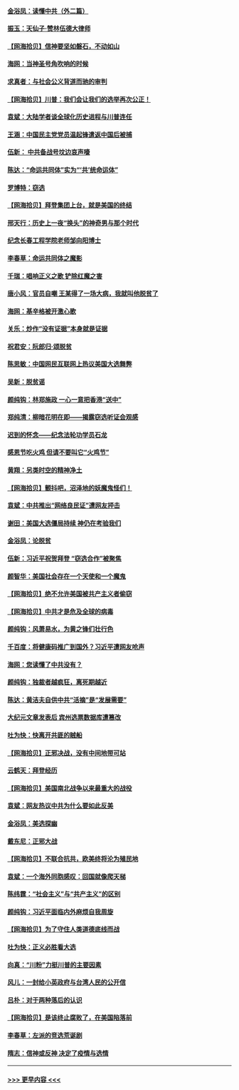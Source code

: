 #### [金浴凤：读懂中共（外二篇）](../pages/nsc993/n12597943.md?t=12052202) 
#### [振玉：天仙子‧赞林伍德大律师](../pages/nsc993/n12597929.md?t=12052202) 
#### [【网海拾贝】信神要坚如磐石，不动如山](../pages/nsc993/n12597901.md?t=12052202) 
#### [海网：当神圣号角吹响的时候](../pages/nsc993/n12595891.md?t=12052202) 
#### [求真者：与社会公义背道而驰的审判](../pages/nsc993/n12595868.md?t=12052202) 
#### [【网海拾贝】川普：我们会让我们的选举再次公正！](../pages/nsc993/n12594930.md?t=12052202) 
#### [袁斌：大陆学者谈全球化历史进程与川普连任](../pages/nsc993/n12594690.md?t=12052202) 
#### [王涵：中国民主党党员温起锋遣返中国后被捕](../pages/nsc993/n12594540.md?t=12052202) 
#### [伍新： 中共备战号坟边哀声嚎](../pages/nsc993/n12593086.md?t=12052202) 
#### [陈达：“命运共同体”实为“‘共’统命运体”](../pages/nsc993/n12590865.md?t=12052202) 
#### [罗博特：窃选](../pages/nsc993/n12590619.md?t=12052202) 
#### [【网海拾贝】拜登集团上台，就是美国的终结](../pages/nsc993/n12589725.md?t=12052202) 
#### [邢天行：历史上一夜“换头”的神奇男与那个时代](../pages/nsc993/n12589424.md?t=12052202) 
#### [纪念长春工程学院老师邹向阳博士](../pages/nsc993/n12585390.md?t=12052202) 
#### [李春草：命运共同体之魔影](../pages/nsc993/n12585026.md?t=12052202) 
#### [千瑞：唱响正义之歌 铲除红魔之害](../pages/nsc993/n12585002.md?t=12052202) 
#### [唐小风：官员自嘲 王某得了一场大病，我就叫他脱贫了](../pages/nsc993/n12584981.md?t=12052202) 
#### [海网：基辛格被开激心歌](../pages/nsc993/n12584946.md?t=12052202) 
#### [关乐：炒作“没有证据”本身就是证据](../pages/nsc993/n12583146.md?t=12052202) 
#### [祝君安：阮郎归‧颂脱贫](../pages/nsc993/n12583119.md?t=12052202) 
#### [陈思敏：中国网民互联网上热议美国大选舞弊](../pages/nsc993/n12582845.md?t=12052202) 
#### [吴新：脱贫谣](../pages/nsc993/n12580839.md?t=12052202) 
#### [颜纯钩：林郑施政 一心一意把香港“送中”](../pages/nsc993/n12580805.md?t=12052202) 
#### [郑纯清：柳暗花明在即——揭露窃选听证会观感](../pages/nsc993/n12580795.md?t=12052202) 
#### [迟到的怀念——纪念法轮功学员石龙](../pages/nsc993/n12580245.md?t=12052202) 
#### [感恩节吃火鸡  但请不要叫它“火鸡节”](../pages/nsc993/n12580252.md?t=12052202) 
#### [黄翔：另类时空的精神净土](../pages/nsc993/n12578638.md?t=12052202) 
#### [【网海拾贝】颤抖吧，沼泽地的妖魔鬼怪们！](../pages/nsc993/n12578552.md?t=12052202) 
#### [袁斌：中共推出“网络良民证”遭网友抨击](../pages/nsc993/n12578511.md?t=12052202) 
#### [谢田：美国大选僵局持续 神仍在考验我们](../pages/nsc993/n12577432.md?t=12052202) 
#### [金浴凤：论脱贫](../pages/nsc993/n12576386.md?t=12052202) 
#### [伍新：习近平祝贺拜登 “窃选合作”被聚焦](../pages/nsc993/n12576358.md?t=12052202) 
#### [颜智华：美国社会存在一个天使和一个魔鬼](../pages/nsc993/n12574299.md?t=12052202) 
#### [【网海拾贝】绝不允许美国被共产主义者偷窃](../pages/nsc993/n12573396.md?t=12052202) 
#### [【网海拾贝】中共才是危及全球的病毒](../pages/nsc993/n12571204.md?t=12052202) 
#### [颜纯钩：风萧易水，为黄之锋们壮行色](../pages/nsc993/n12571487.md?t=12052202) 
#### [千百度：将健康码推广到国外？习近平遭网友呛声](../pages/nsc993/n12570808.md?t=12052202) 
#### [海网：您读懂了中共没有？](../pages/nsc993/n12570487.md?t=12052202) 
#### [颜纯钩：独裁者越疯狂，离死期越近](../pages/nsc993/n12569055.md?t=12052202) 
#### [陈达：黄洁夫自供中共“活摘”是“发展需要”](../pages/nsc993/n12568541.md?t=12052202) 
#### [大纪元文章发表后 宾州选票数据库遭篡改](../pages/nsc993/n12568105.md?t=12052202) 
#### [吐为快：快离开共匪的贼船](../pages/nsc993/n12568462.md?t=12052202) 
#### [【网海拾贝】正邪决战，没有中间地带可站](../pages/nsc993/n12568439.md?t=12052202) 
#### [云鹤天：拜登经历](../pages/nsc993/n12567294.md?t=12052202) 
#### [【网海拾贝】美国南北战争以来最重大的战役](../pages/nsc993/n12567247.md?t=12052202) 
#### [袁斌：网友热议中共为什么要如此反美](../pages/nsc993/n12567162.md?t=12052202) 
#### [金浴凤：美选探幽](../pages/nsc993/n12567147.md?t=12052202) 
#### [戴东尼：正邪大战](../pages/nsc993/n12567033.md?t=12052202) 
#### [【网海拾贝】不联合抗共，欧美终将沦为殖民地](../pages/nsc993/n12565068.md?t=12052202) 
#### [袁斌：一个海外同胞感叹：回国就像爬天梯](../pages/nsc993/n12564986.md?t=12052202) 
#### [陈纬霆：“社会主义”与“共产主义”的区别](../pages/nsc993/n12562417.md?t=12052202) 
#### [颜纯钩：习近平面临内外麻烦自我周旋](../pages/nsc993/n12563356.md?t=12052202) 
#### [【网海拾贝】为了守住人类道德底线而战](../pages/nsc993/n12562542.md?t=12052202) 
#### [吐为快：正义必胜看大选](../pages/nsc993/n12561967.md?t=12052202) 
#### [向真：“川粉”力挺川普的主要因素](../pages/nsc993/n12560774.md?t=12052202) 
#### [风儿：一封给小英政府与台湾人民的公开信](../pages/nsc993/n12560581.md?t=12052202) 
#### [吕朴：对于两种落后的认识](../pages/nsc993/n12560492.md?t=12052202) 
#### [【网海拾贝】是该终止腐败了，在美国陷落前](../pages/nsc993/n12559936.md?t=12052202) 
#### [李春草：左派的竞选荒诞剧](../pages/nsc993/n12558380.md?t=12052202) 
#### [隋志：信神或反神 决定了疫情与选情](../pages/nsc993/n12558255.md?t=12052202) 

----
#### [ >>> 更早内容 <<< ](../indexes/nsc993-earlier.md)
